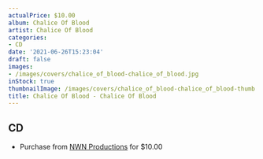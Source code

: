 ```yaml
---
actualPrice: $10.00
album: Chalice Of Blood
artist: Chalice Of Blood
categories:
- CD
date: '2021-06-26T15:23:04'
draft: false
images:
- /images/covers/chalice_of_blood-chalice_of_blood.jpg
inStock: true
thumbnailImage: /images/covers/chalice_of_blood-chalice_of_blood-thumb.jpg
title: Chalice Of Blood - Chalice Of Blood
---
```


## CD
* Purchase from [NWN Productions](http://shop.nwnprod.com/index.php?route=product/product&path=93&product_id=12341&sort=pd.name&order=ASC) for $10.00
